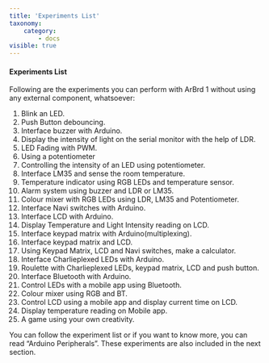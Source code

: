 ```yaml
---
title: 'Experiments List'
taxonomy:
    category:
        - docs
visible: true
---
```


#### Experiments List
Following are the experiments you can perform with ArBrd 1 without using any external component, whatsoever:

1. Blink an LED. 
2. Push Button debouncing.
3. Interface buzzer with Arduino. 
4. Display the intensity of light on the serial monitor with the help of LDR.
5. LED Fading with PWM. 
6. Using a potentiometer
7. Controlling the intensity of an LED using potentiometer. 
8. Interface LM35 and sense the room temperature. 
9. Temperature indicator using RGB LEDs and temperature sensor. 
10. Alarm system using buzzer and LDR or LM35. 
11. Colour mixer with RGB LEDs using LDR, LM35 and Potentiometer.
12. Interface Navi switches with Arduino. 
13. Interface LCD with Arduino.
14. Display Temperature and Light Intensity reading on LCD. 
15. Interface keypad matrix with Arduino(multiplexing). 
16. Interface keypad matrix and LCD. 
17. Using Keypad Matrix, LCD and  Navi switches, make a calculator. 
18. Interface Charlieplexed LEDs with Arduino. 
19. Roulette with Charlieplexed LEDs, keypad matrix, LCD and push button.
20. Interface Bluetooth with Arduino. 
21. Control LEDs with a mobile app using Bluetooth. 
22. Colour mixer using RGB and BT.
23. Control LCD using a mobile app and display current time on LCD. 
24. Display temperature reading on Mobile app. 
25. A game using your own creativity.

You can follow the experiment list or if you want to know more, you can read “Arduino Peripherals”. These experiments are also included in the next section.